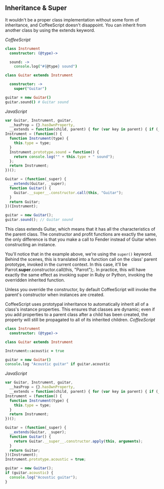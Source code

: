 ## Inheritance & Super

It wouldn't be a proper class implementation without some form of inheritance, and CoffeeScript doesn't disappoint. You can inherit from another class by using the extends keyword.

*CoffeeScript*
``` coffeescript
class Instrument
  constructor: (@type)->

  sound: ->
    console.log("#{@type} sound")

class Guitar extends Instrument

  constructor: ->
    super("Guitar")

guitar = new Guitar()  
guitar.sound() # Guitar sound
```
*JavaScript*
``` javascript
var Guitar, Instrument, guitar,
  __hasProp = {}.hasOwnProperty,
  __extends = function(child, parent) { for (var key in parent) { if (__hasProp.call(parent, key)) child[key] = parent[key]; } function ctor() { this.constructor = child; } ctor.prototype = parent.prototype; child.prototype = new ctor(); child.__super__ = parent.prototype; return child; };
Instrument = (function() {
  function Instrument(type) {
    this.type = type;
  }
  Instrument.prototype.sound = function() {
    return console.log("" + this.type + " sound");
  };
  return Instrument;
})();

Guitar = (function(_super) {
  __extends(Guitar, _super);
  function Guitar() {
    Guitar.__super__.constructor.call(this, "Guitar");
  }
  return Guitar;
})(Instrument);

guitar = new Guitar();
guitar.sound(); // Guitar sound
```

This class extends Guitar, which means that it has all the characteristics of the parent class. The constructor and profit functions are exactly the same, the only difference is that you make a call to Fender instead of Guitar when constructing an instance.

You'll notice that in the example above, we're using the ```super()``` keyword. Behind the scenes, this is translated into a function call on the class' parent prototype, invoked in the current context. In this case, it'll be Parrot.__super__.constructor.call(this, "Parrot");. In practice, this will have exactly the same effect as invoking super in Ruby or Python, invoking the overridden inherited function.

Unless you override the constructor, by default CoffeeScript will invoke the parent's constructor when instances are created.

CoffeeScript uses prototypal inheritance to automatically inherit all of a class's instance properties. This ensures that classes are dynamic; even if you add properties to a parent class after a child has been created, the property will still be propagated to all of its inherited children.
*CoffeeScript*
``` coffeescript
class Instrument
  constructor: (@type)->

class Guitar extends Instrument

Instrument::acoustic = true

guitar = new Guitar()  
console.log "Acoustic guitar" if guitar.acoustic
```
*JavaScript*
``` javascript
var Guitar, Instrument, guitar,
  __hasProp = {}.hasOwnProperty,
  __extends = function(child, parent) { for (var key in parent) { if (__hasProp.call(parent, key)) child[key] = parent[key]; } function ctor() { this.constructor = child; } ctor.prototype = parent.prototype; child.prototype = new ctor(); child.__super__ = parent.prototype; return child; };
Instrument = (function() {
  function Instrument(type) {
    this.type = type;
  }
  return Instrument;
})();

Guitar = (function(_super) {
  __extends(Guitar, _super);
  function Guitar() {
    return Guitar.__super__.constructor.apply(this, arguments);
  }
  return Guitar;
})(Instrument);
Instrument.prototype.acoustic = true;

guitar = new Guitar();
if (guitar.acoustic) {
  console.log("Acoustic guitar");
}
```
